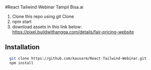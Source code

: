 #React Tailwind Webinar Tampil Bisa.ai

1. Clone this repo using git Clone
2. npm start
3. download assets in this link below:
   https://pixel.buildwithangga.com/details/fair-pricing-website

## Installation

```bash
  git clone https://github.com/kausarm/React-Tailwind-Webinar.git
  npm install
```
